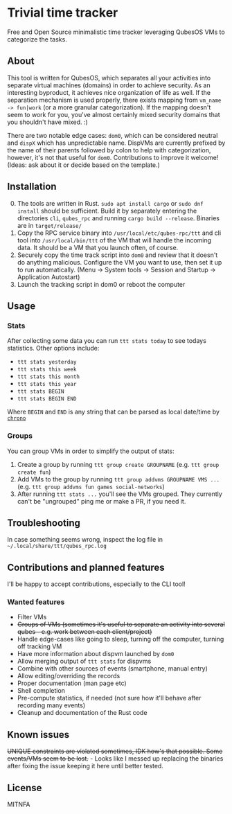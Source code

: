 # Trivial time tracker

Free and Open Source minimalistic time tracker leveraging QubesOS VMs to categorize the tasks.

## About

This tool is written for QubesOS, which separates all your activities into separate virtual machines (domains) in order to achieve security. As an interesting byproduct, it achieves nice organization of life as well. If the separation mechanism is used properly, there exists mapping from `vm_name -> fun|work` (or a more granular categorization). If the mapping doesn't seem to work for you, you've almost certainly mixed security domains that you shouldn't have mixed. :)

There are two notable edge cases: `dom0`, which can be considered neutral and `dispX` which has unpredictable name. DispVMs are currently prefixed by the name of their parents followed by colon to help with categorization, however, it's not that useful for `dom0`. Contributions to improve it welcome! (Ideas: ask about it or decide based on the template.)

## Installation

0. The tools are written in Rust. `sudo apt install cargo` or `sudo dnf install` should be sufficient. Build it by separately entering the directories `cli`, `qubes_rpc` and running `cargo build --release`. Binaries are in `target/release/`
1. Copy the RPC service binary into `/usr/local/etc/qubes-rpc/ttt` and cli tool into `/usr/local/bin/ttt` of the VM that will handle the incoming data. It should be a VM that you launch often, of course.
2. Securely copy the time track script into `dom0` and review that it doesn't do anything malicious. Configure the VM you want to use, then set it up to run automatically. (Menu -> System tools -> Session and Startup -> Application Autostart)
3. Launch the tracking script in dom0 or reboot the computer

## Usage

### Stats

After collecting some data you can run `ttt stats today` to see todays statistics. Other options include:

* `ttt stats yesterday`
* `ttt stats this week`
* `ttt stats this month`
* `ttt stats this year`
* `ttt stats BEGIN`
* `ttt stats BEGIN END`

Where `BEGIN` and `END` is any string that can be parsed as local date/time by [`chrono`](https://crates.io/crates/chrono)

### Groups

You can group VMs in order to simplify the output of stats:

1. Create a group by running `ttt group create GROUPNAME` (e.g. `ttt group create fun`)
2. Add VMs to the group by running `ttt group addvms GROUPNAME VMS ...` (e.g. `ttt group addvms fun games social-networks`)
3. After running `ttt stats ...` you'll see the VMs grouped. They currently can't be "ungrouped" ping me or make a PR, if you need it.

## Troubleshooting

In case something seems wrong, inspect the log file in `~/.local/share/ttt/qubes_rpc.log`

## Contributions and planned features

I'll be happy to accept contributions, especially to the CLI tool!

### Wanted features

* Filter VMs
* ~~Groups of VMs (sometimes it's useful to separate an activity into several qubes - e.g. work between each client/project)~~
* Handle edge-cases like going to sleep, turning off the computer, turning off tracking VM
* Have more information about dispvm launched by `dom0`
* Allow merging output of `ttt stats` for dispvms
* Combine with other sources of events (smartphone, manual entry)
* Allow editing/overriding the records
* Proper documentation (man page etc)
* Shell completion
* Pre-compute statistics, if needed (not sure how it'll behave after recording many events)
* Cleanup and documentation of the Rust code

## Known issues

~~UNIQUE constraints are violated sometimes, IDK how's that possible. Some events/VMs seem to be lost.~~ - Looks like I messed up replacing the binaries after fixing the issue keeping it here until better tested.

## License

MITNFA
